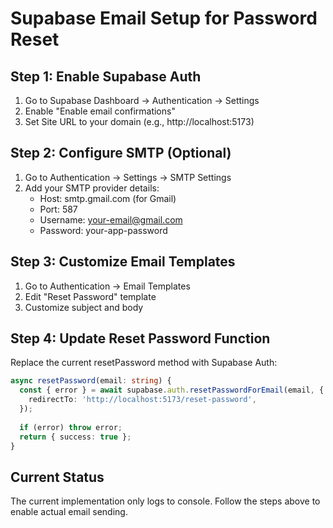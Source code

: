# Supabase Email Setup for Password Reset

## Step 1: Enable Supabase Auth
1. Go to Supabase Dashboard → Authentication → Settings
2. Enable "Enable email confirmations"
3. Set Site URL to your domain (e.g., http://localhost:5173)

## Step 2: Configure SMTP (Optional)
1. Go to Authentication → Settings → SMTP Settings
2. Add your SMTP provider details:
   - Host: smtp.gmail.com (for Gmail)
   - Port: 587
   - Username: your-email@gmail.com
   - Password: your-app-password

## Step 3: Customize Email Templates
1. Go to Authentication → Email Templates
2. Edit "Reset Password" template
3. Customize subject and body

## Step 4: Update Reset Password Function
Replace the current resetPassword method with Supabase Auth:

```typescript
async resetPassword(email: string) {
  const { error } = await supabase.auth.resetPasswordForEmail(email, {
    redirectTo: 'http://localhost:5173/reset-password',
  });
  
  if (error) throw error;
  return { success: true };
}
```

## Current Status
The current implementation only logs to console. Follow the steps above to enable actual email sending.